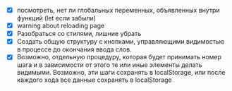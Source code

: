 - [x] посмотреть, нет ли глобальных переменных, объявленных внутри функций (let если забыли)
- [x] warning about reloading page
- [x] Разобраться со стилями, лишние убрать  
- [x] Создать общую структуру с кнопками, управляющими видимостью в процессе до окончания ввода слов.
- [x] Возможно, отдельную процедуру, которая будет принимать номер шага и в зависимости от этого те или иные элементы делать видимыми. Возможно, эти шаги сохранять в localStorage, или после каждого хода все данные сохранять в localStorage